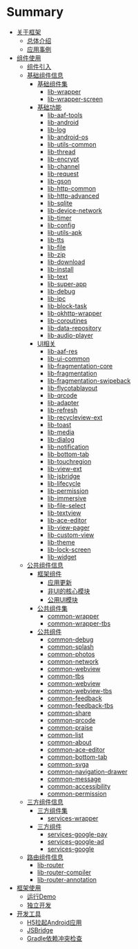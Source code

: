 # Summary

* [关于框架](README.md)
    * [总体介绍](summary/links.md)
    * [应用事例](demo/samples.md)
* [组件使用]()
    * [组件引入](use/start.md)
    * [基础组件信息]()
        * [基础组件集]()
            * [lib-wrapper](use/libs/combination/lib-wrapper.md)
            * [lib-wrapper-screen](use/libs/combination/lib-wrapper-screen.md)
        * [基础功能]()
            * [lib-aaf-tools](use/libs/noui/lib-aaf-tools.md)
            * [lib-android](use/libs/noui/lib-android.md)
            * [lib-log](use/libs/noui/lib-log.md)
            * [lib-android-os](use/libs/noui/lib-android-os.md)
            * [lib-utils-common](use/libs/noui/lib-utils-common.md)
            * [lib-thread](use/libs/noui/lib-thread.md)
            * [lib-encrypt](use/libs/noui/lib-encrypt.md)
            * [lib-channel](use/libs/noui/lib-channel.md)
            * [lib-request](use/libs/noui/lib-request.md)
            * [lib-gson](use/libs/noui/lib-gson.md)
            * [lib-http-common](use/libs/noui/lib-http-common.md)
            * [lib-http-advanced](use/libs/noui/lib-http-advanced.md)
            * [lib-sqlite](use/libs/noui/lib-sqlite.md)
            * [lib-device-network](use/libs/noui/lib-device-network.md)
            * [lib-timer](use/libs/noui/lib-timer.md)
            * [lib-config](use/libs/noui/lib-config.md)
            * [lib-utils-apk](use/libs/noui/lib-utils-apk.md)
            * [lib-tts](use/libs/noui/lib-tts.md)
            * [lib-file](use/libs/noui/lib-file.md)
            * [lib-zip](use/libs/noui/lib-zip.md)
            * [lib-download](use/libs/noui/lib-download.md)
            * [lib-install](use/libs/noui/lib-install.md)
            * [lib-text](use/libs/noui/lib-text.md)
            * [lib-super-app](use/libs/noui/lib-super-app.md)
            * [lib-debug](use/libs/noui/lib-debug.md)
            * [lib-ipc](use/libs/noui/lib-ipc.md)
            * [lib-block-task](use/libs/noui/lib-block-task.md)
            * [lib-okhttp-wrapper](use/libs/noui/lib-okhttp-wrapper.md)
            * [lib-coroutines](use/libs/noui/lib-coroutines.md)
            * [lib-data-repository](use/libs/noui/lib-data-repository.md)
            * [lib-audio-player](use/libs/noui/lib-audio-player.md)
        * [UI相关]()
            * [lib-aaf-res](use/libs/ui/lib-aaf-res.md)
            * [lib-ui-common](use/libs/ui/lib-ui-common.md)
            * [lib-fragmentation-core](use/libs/ui/lib-fragmentation-core.md)
            * [lib-fragmentation](use/libs/ui/lib-fragmentation.md)
            * [lib-fragmentation-swipeback](use/libs/ui/lib-fragmentation-swipeback.md)
            * [lib-flycotablayout](use/libs/ui/lib-flycotablayout.md)
            * [lib-qrcode](use/libs/ui/lib-qrcode.md)
            * [lib-adapter](use/libs/ui/lib-adapter.md)
            * [lib-refresh](use/libs/ui/lib-refresh.md)
            * [lib-recycleview-ext](use/libs/ui/lib-recycleview-ext.md)
            * [lib-toast](use/libs/ui/lib-toast.md)
            * [lib-media](use/libs/ui/lib-media.md)
            * [lib-dialog](use/libs/ui/lib-dialog.md)
            * [lib-notification](use/libs/ui/lib-notification.md)
            * [lib-bottom-tab](use/libs/ui/lib-bottom-tab.md)
            * [lib-touchregion](use/libs/ui/lib-touchregion.md)
            * [lib-view-ext](use/libs/ui/lib-view-ext.md)
            * [lib-jsbridge](use/libs/ui/lib-jsbridge.md)
            * [lib-lifecycle](use/libs/ui/lib-lifecycle.md)
            * [lib-permission](use/libs/ui/lib-permission.md)
            * [lib-immersive](use/libs/ui/lib-immersive.md)
            * [lib-file-select](use/libs/ui/lib-file-select.md)
            * [lib-textview](use/libs/ui/lib-textview.md)
            * [lib-ace-editor](use/libs/ui/lib-ace-editor.md)
            * [lib-view-pager](use/libs/ui/lib-view-pager.md)
            * [lib-custom-view](use/libs/ui/lib-custom-view.md)
            * [lib-theme](use/libs/ui/lib-theme.md)
            * [lib-lock-screen](use/libs/ui/lib-lock-screen.md)
            * [lib-widget](use/libs/ui/lib-widget.md)
    * [公共组件信息]()
        * [框架组件](use/common/framework.md)
            * [应用更新](use/common/framework/framework-update.md)
            * [非UI的核心模块](use/common/framework/framework-noui.md)
            * [公用UI模块](use/common/framework/framework-ui.md)
        * [公共组件集]()
            * [common-wrapper](use/common/common-wrapper.md)
            * [common-wrapper-tbs](use/common/common-wrapper-tbs.md)
        * [公共组件]()
            * [common-debug](use/common/common-debug.md)
            * [common-splash](use/common/common-splash.md)
            * [common-photos](use/common/common-photos.md)
            * [common-network](use/common/common-network.md)
            * [common-webview](use/common/common-webview.md)
            * [common-tbs](use/common/common-tbs.md)
            * [common-webview](use/common/common-webview.md)
            * [common-webview-tbs](use/common/common-webview-tbs.md)
            * [common-feedback](use/common/common-feedback.md)
            * [common-feedback-tbs](use/common/common-feedback-tbs.md)
            * [common-share](use/common/common-share.md)
            * [common-qrcode](use/common/common-qrcode.md)
            * [common-praise](use/common/common-praise.md)
            * [common-list](use/common/common-list.md)
            * [common-about](use/common/common-about.md)
            * [common-ace-editor](use/common/common-ace-editor.md)
            * [common-bottom-tab](use/common/common-bottom-tab.md)
            * [common-svga](use/common/common-svga.md)
            * [common-navigation-drawer](use/common/common-navigation-drawer.md)
            * [common-message](use/common/common-message.md)
            * [common-accessibility](use/common/common-accessibility.md)
            * [common-permission](use/common/common-permission.md)
    * [三方组件信息]()
        * [三方组件集]()
            * [services-wrapper](use/services/services-wrapper.md)
        * [三方组件]()
            * [services-google-pay](use/services/services-google-pay.md)
            * [services-google-ad](use/services/services-google-ad.md)
            * [services-google](use/services/services-google.md)
    * [路由组件信息]()
        * [lib-router](use/libs/router/lib-router.md)
        * [lib-router-compiler](use/libs/router/lib-router-compiler.md)
        * [lib-router-annotation](use/libs/router/lib-router-annotation.md)
* [框架使用]()
    * [运行Demo](sample/start.md)
    * [独立开发](sample/customize.md)
* [开发工具]()
    * [H5拉起Android应用](tools/android_schema.md)
    * [JSBridge](tools/android_jsbridge.md)
    * [Gradle依赖冲突检查](tools/gradle-dependencies-check.md)
    

